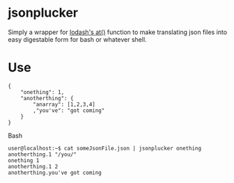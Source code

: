 # jsonplucker
Simply a wrapper for [lodash's at()](https://lodash.com/docs#at) function to make translating json files into easy digestable form for bash or whatever shell.

# Use
```
{
    "onething": 1,
    "anotherthing": {
        "anarray": [1,2,3,4]
        ,"you've": "got coming"
    }
}
```

Bash
```
user@localhost:~$ cat someJsonFile.json | jsonplucker onething anotherthing.1 "/you/"
onething 1
anotherthing.1 2
anotherthing.you've got coming
```
